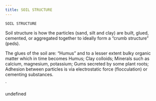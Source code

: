 ```yaml
---
title: SOIL STRUCTURE
---
```

`SOIL STRUCTURE`

Soil structure is how the particles (sand, silt and clay) are built, glued, cemented, or aggregated together to ideally form a “crumb structure” (peds).

The glues of the soil are:
“Humus” and to a lesser extent bulky organic matter which in time becomes Humus;
Clay colloids;
Minerals such as calcium, magnesium, potassium;
Gums secreted by some plant roots;
Adhesion between particles is via electrostatic force (flocculation) or cementing substances.

`

undefined